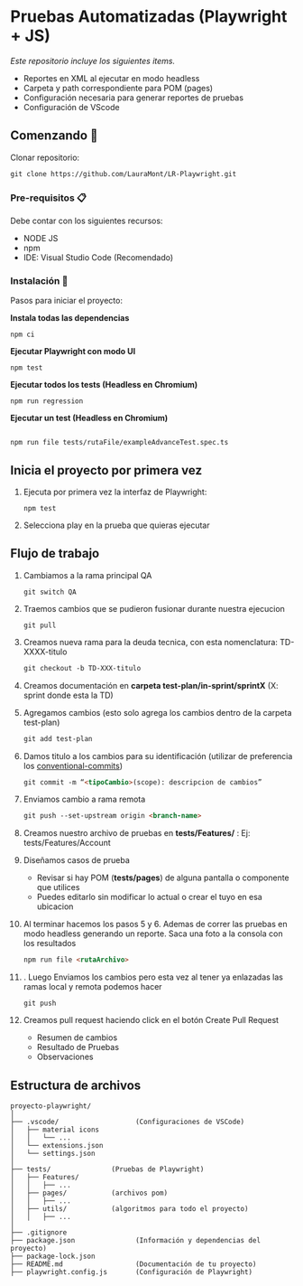 # Pruebas Automatizadas (Playwright + JS)

_Este repositorio incluye los siguientes items._

-   Reportes en XML al ejecutar en modo headless
-   Carpeta y path correspondiente para POM (pages)
-   Configuración necesaria para generar reportes de pruebas
-   Configuración de VScode

## Comenzando 🚀

Clonar repositorio:

```markdown
git clone https://github.com/LauraMont/LR-Playwright.git
```

### Pre-requisitos 📋

Debe contar con los siguientes recursos:

-   NODE JS
-   npm
-   IDE: Visual Studio Code (Recomendado)

### Instalación 🔧

Pasos para iniciar el proyecto:

**Instala todas las dependencias**

```
npm ci
```

**Ejecutar Playwright con modo UI**

```
npm test
```

**Ejecutar todos los tests (Headless en Chromium)**

```
npm run regression
```

**Ejecutar un test (Headless en Chromium)**

```

npm run file tests/rutaFile/exampleAdvanceTest.spec.ts

```

## Inicia el proyecto por primera vez

1. Ejecuta por primera vez la interfaz de Playwright:
    ```
    npm test
    ```
2. Selecciona play en la prueba que quieras ejecutar

## Flujo de trabajo

1. Cambiamos a la rama principal QA
    ```
    git switch QA
    ```
2. Traemos cambios que se pudieron fusionar durante nuestra ejecucion
    ```
    git pull
    ```
3. Creamos nueva rama para la deuda tecnica, con esta nomenclatura: TD-XXXX-titulo
    ```markdown
    git checkout -b TD-XXX-titulo
    ```
4. Creamos documentación en **carpeta test-plan/in-sprint/sprintX** (X: sprint donde esta la TD)

5. Agregamos cambios (esto solo agrega los cambios dentro de la carpeta test-plan)
    ```markdown
    git add test-plan
    ```
6. Damos titulo a los cambios para su identificación (utilizar de preferencia los
   [conventional-commits](https://www.conventionalcommits.org/en/v1.0.0/))
    ```markdown
    git commit -m “<tipoCambio>(scope): descripcion de cambios”
    ```
7. Enviamos cambio a rama remota
    ```markdown
    git push --set-upstream origin <branch-name>
    ```
8. Creamos nuestro archivo de pruebas en **tests/Features/<componente>** : Ej: tests/Features/Account

9. Diseñamos casos de prueba

    - Revisar si hay POM (**tests/pages**) de alguna pantalla o componente que utilices
    - Puedes editarlo sin modificar lo actual o crear el tuyo en esa ubicacion

10. Al terminar hacemos los pasos 5 y 6. Ademas de correr las pruebas en modo headless generando un reporte. Saca una foto a la consola con los
    resultados
    ```markdown
    npm run file <rutaArchivo>
    ```
11. . Luego Enviamos los cambios pero esta vez al tener ya enlazadas las ramas local y remota podemos hacer
    ```
    git push
    ```
12. Creamos pull request haciendo click en el botón Create Pull Request
    - Resumen de cambios
    - Resultado de Pruebas
    - Observaciones

## Estructura de archivos

```
proyecto-playwright/
│
├── .vscode/                   (Configuraciones de VSCode)
│   ├── material icons
│   │   └── ...
│   └── extensions.json
│   └── settings.json
│
├── tests/               (Pruebas de Playwright)
│   ├── Features/
│   │   ├── ...
│   ├── pages/           (archivos pom)
│   │   ├── ...
│   ├── utils/           (algoritmos para todo el proyecto)
│   │   ├── ...
│
├── .gitignore
├── package.json               (Información y dependencias del proyecto)
├── package-lock.json
├── README.md                  (Documentación de tu proyecto)
├── playwright.config.js       (Configuración de Playwright)

```
